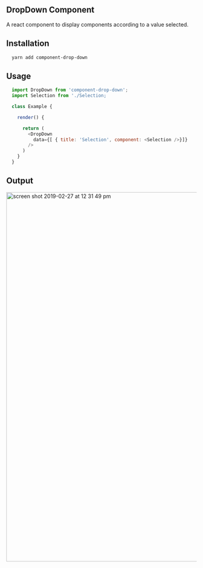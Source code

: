 ## DropDown Component

A react component to display components according to a value selected.

## Installation

```bash
  yarn add component-drop-down
```

## Usage

```javascript
  import DropDown from 'component-drop-down';
  import Selection from './Selection;

  class Example {

    render() {

      return (
        <DropDown
          data={[ { title: 'Selection', component: <Selection />}]}
        />
      )
    }
  }

```


## Output

<img width="979" alt="screen shot 2019-02-27 at 12 31 49 pm" src="https://user-images.githubusercontent.com/12614476/53471096-b733c800-3a8b-11e9-9cea-588992bd13ad.png">


